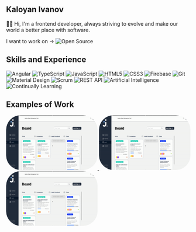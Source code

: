 ## Kaloyan Ivanov 

✋🏽 Hi, I'm a frontend developer, always striving to evolve and make our world a better place with software. 

I want to work on -> ![Open Source](https://img.shields.io/badge/Open%20Source-3DA639?style=for-the-badge&logo=open-source-initiative&logoColor=white)

## Skills and Experience
![Angular](https://img.shields.io/badge/Angular-DD0031?style=for-the-badge&logo=angular&logoColor=white)
![TypeScript](https://img.shields.io/badge/TypeScript-007ACC?style=for-the-badge&logo=typescript&logoColor=white)
![JavaScript](https://img.shields.io/badge/JavaScript-F7DF1E?style=for-the-badge&logo=javascript&logoColor=black)
![HTML5](https://img.shields.io/badge/HTML5-E34F26?style=for-the-badge&logo=html5&logoColor=white)
![CSS3](https://img.shields.io/badge/CSS3-1572B6?style=for-the-badge&logo=css3&logoColor=white)
![Firebase](https://img.shields.io/badge/Firebase-FFCA28?style=for-the-badge&logo=firebase&logoColor=black)
![Git](https://img.shields.io/badge/Git-F05032?style=for-the-badge&logo=git&logoColor=white)
![Material Design](https://img.shields.io/badge/Material%20Design-757575?style=for-the-badge&logo=material-design&logoColor=white)
![Scrum](https://img.shields.io/badge/Scrum-6DB33F?style=for-the-badge&logo=scrumalliance&logoColor=white)
![REST API](https://img.shields.io/badge/REST%20API-02569B?style=for-the-badge&logo=rest-api&logoColor=white)
![Artificial Intelligence](https://img.shields.io/badge/AI-00BFFF?style=for-the-badge&logo=artificial-intelligence&logoColor=white)
![Continually Learning](https://img.shields.io/badge/Continually%20Learning-32CD32?style=for-the-badge&logo=learning&logoColor=white)


## Examples of Work
  
<div style="gap:24px;">
<a href="https://github.com/KaloyanIvan0v/kaloyanivan0v">
  <img src="https://github.com/KaloyanIvan0v/kaloyanivan0v/blob/main/join-gif.gif?raw=true" width="250" height="150" style="border-radius:40px;"/>
</a>

<a href="https://github.com/KaloyanIvan0v/kaloyanivan0v">
  <img src="https://github.com/KaloyanIvan0v/kaloyanivan0v/blob/main/join-gif.gif?raw=true" width="250" height="150" style="border-radius:40px;"/>
</a>

<a href="https://github.com/KaloyanIvan0v/kaloyanivan0v">
  <img src="https://github.com/KaloyanIvan0v/kaloyanivan0v/blob/main/join-gif.gif?raw=true" width="250" height="150" style="border-radius:40px;"/>
</a>
</div>
